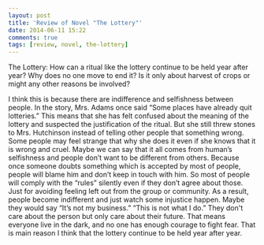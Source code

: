 ```yaml
---
layout: post
title: 'Review of Novel "The Lottery"'
date: 2014-06-11 15:22
comments: true
tags: [review, novel, the-lottery]
---
```

The Lottery: How can a ritual like the lottery continue to be held year after year? Why does no one move to end it? Is it only about harvest of crops or might any other reasons be involved? 

I think this is because there are indifference and selfishness between people. In the story, Mrs. Adams once said “Some places have already quit lotteries.” This means that she has felt confused about the meaning of the lottery and suspected the justification of the ritual. But she still threw stones to Mrs. Hutchinson instead of telling other people that something wrong. Some people may feel strange that why she does it even if she knows that it is wrong and cruel. Maybe we can say that it all comes from human’s selfishness and people don’t want to be different from others. Because once someone doubts something which is accepted by most of people, people will blame him and don’t keep in touch with him. So most of people will comply with the “rules” silently even if they don’t agree about those. Just for avoiding feeling left out from the group or community. As a result, people become indifferent and just watch some injustice happen. Maybe they would say “It’s not my business.” “This is not what I do.” They don't care about the person but only care about their future. That means everyone live in the dark, and no one has enough courage to fight fear. That is main reason I think that the lottery continue to be held year after year.